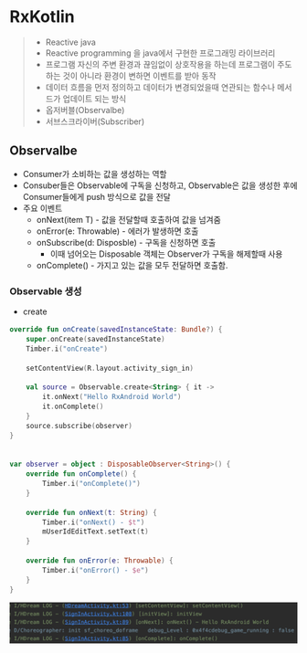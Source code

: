 # RxKotlin

> * Reactive java
> * Reactive programming 을 java에서 구현한 프로그래밍 라이브러리
> * 프로그램 자신의 주변 환경과 끊임없이 상호작용을 하는데 프로그램이 주도하는 것이 아니라 환경이 변하면 이벤트를 받아 동작
> * 데이터 흐름을 먼저 정의하고 데이터가 변경되었을때 연관되는 함수나 메서드가 업데이트 되는 방식
> * 옵저버블(Observalbe)
> * 서브스크라이버(Subscriber)

## Observalbe

* Consumer가 소비하는 값을 생성하는 역할
* Consuber들은 Observable에 구독을 신청하고, Observable은 값을 생성한 후에 Consumer들에게 push 방식으로 값을 전달
* 주요 이벤트
  * onNext(item T) - 값을 전달할때 호출하여 값을 넘겨줌
  * onError(e: Throwable) - 에러가 발생하면 호출
  * onSubscribe(d: Disposble) - 구독을 신청하면 호출
    * 이때 넘어오는 Disposable 객체는 Observer가 구독을 해제할때 사용
  * onComplete() - 가지고 있는 값을 모두 전달하면 호출함.

### Observable 생성

* create

```kotlin
override fun onCreate(savedInstanceState: Bundle?) {
    super.onCreate(savedInstanceState)
    Timber.i("onCreate")

    setContentView(R.layout.activity_sign_in)

    val source = Observable.create<String> { it ->
        it.onNext("Hello RxAndroid World")
        it.onComplete()
    }
    source.subscribe(observer)
}


var observer = object : DisposableObserver<String>() {
    override fun onComplete() {
        Timber.i("onComplete()")
    }

    override fun onNext(t: String) {
        Timber.i("onNext() - $t")
        mUserIdEditText.setText(t)
    }

    override fun onError(e: Throwable) {
        Timber.i("onError() - $e")
    }
}
```

![image-20210208231435694](RxKotlin.assets/image-20210208231435694.png)

